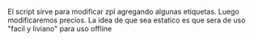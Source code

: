 El script sirve para modificar zpl agregando algunas etiquetas. Luego modificaremos precios. La idea de que sea estatico es que sera de uso "facil y liviano" para uso offline 